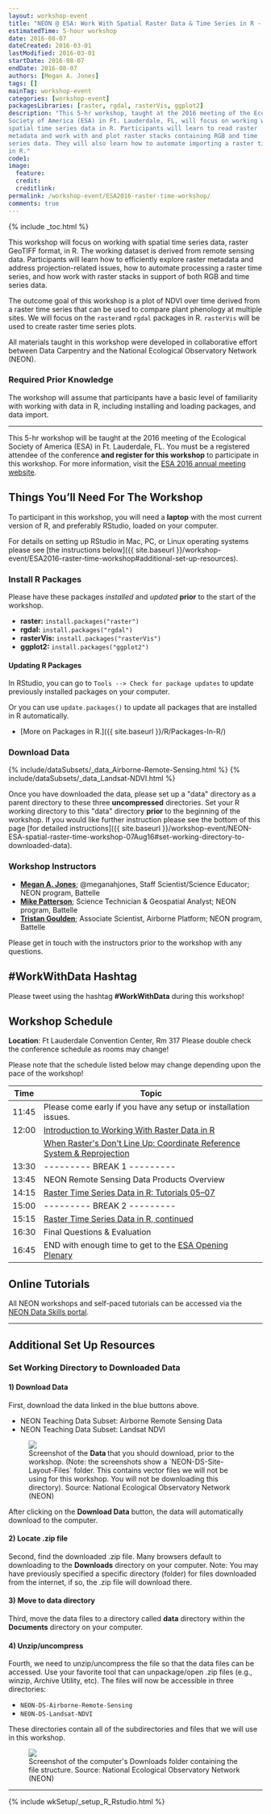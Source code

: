 ```yaml
---
layout: workshop-event
title: "NEON @ ESA: Work With Spatial Raster Data & Time Series in R - 7 August 2016"
estimatedTime: 5-hour workshop
date: 2016-08-07
dateCreated: 2016-03-01
lastModified: 2016-03-01
startDate: 2016-08-07
endDate: 2016-08-07
authors: [Megan A. Jones]
tags: []
mainTag: workshop-event
categories: [workshop-event]
packagesLibraries: [raster, rgdal, rasterVis, ggplot2]
description: "This 5-hr workshop, taught at the 2016 meeting of the Ecological
Society of America (ESA) in Ft. Lauderdale, FL, will focus on working with 
spatial time series data in R. Participants will learn to read raster 
metadata and work with and plot raster stacks containing RGB and time 
series data. They will also learn how to automate importing a raster time series
in R."
code1: 
image:
  feature: 
  credit:
  creditlink: 
permalink: /workshop-event/ESA2016-raster-time-workshop/
comments: true 
---
```


{% include _toc.html %}


This workshop will focus on working with spatial time series data, raster 
GeoTIFF format, in R. The working dataset is derived from remote sensing data. 
Participants will learn how to efficiently explore raster metadata and address 
projection-related issues, how to automate processing a raster time series, and 
how work with raster stacks in support of both RGB and time series data. 

The outcome goal of this workshop is a plot of NDVI over time derived from a 
raster time series that can be used to compare plant phenology at multiple 
sites. We will focus on the `raster`and `rgdal` packages in R. `rasterVis`
will be used to create raster time series plots. 

All materials taught in this workshop were developed in collaborative effort 
between Data Carpentry and the National Ecological Observatory Network (NEON).

### Required Prior Knowledge

The workshop will assume that participants have a basic level of familiarity 
with working with data in R, including installing and loading packages, and data 
import. 

***

This 5-hr workshop will be taught at the 2016 meeting of the Ecological
Society of America (ESA) in Ft. Lauderdale, FL. You must be a registered 
attendee of the conference **and register for this workshop** to participate in 
this workshop. For more information, visit the 
<a href="http://esa.org/ftlauderdale/" target="_blank">ESA 2016 annual meeting website</a>.

<div id="objectives" markdown="1">

## Things You’ll Need For The Workshop

To participant in this workshop, you will need a **laptop** with the most 
current version of R, and preferably RStudio, loaded on your computer. 

For details on setting up RStudio in Mac, PC, or Linux operating systems please
see [the instructions below]({{ site.baseurl }}/workshop-event/ESA2016-raster-time-workshop#additional-set-up-resources).

### Install R Packages

Please have these packages *installed* and *updated* **prior** to the start of 
the workshop.

* **raster:** `install.packages("raster")`
* **rgdal:** `install.packages("rgdal")`
* **rasterVis:** `install.packages("rasterVis")`
* **ggplot2:** `install.packages("ggplot2")`

#### Updating R Packages

In RStudio, you can go to `Tools --> Check for package updates` to update 
previously installed packages on your computer.

Or you can use <code>update.packages()</code> to update all packages that are 
installed in R automatically. 

* [More on Packages in R.]({{ site.baseurl }}/R/Packages-In-R/)

### Download Data

{% include/dataSubsets/_data_Airborne-Remote-Sensing.html %}
{% include/dataSubsets/_data_Landsat-NDVI.html %}

Once you have downloaded the data, please set up a "data" directory as a parent 
directory to these three **uncompressed** directories. Set your R working 
directory to this "data" directory **prior** to the beginning of the workshop. 
If you would like further instruction please see the bottom of this page
[for detailed instructions]({{ site.baseurl }}/workshop-event/NEON-ESA-spatial-raster-time-workshop-07Aug16#set-working-directory-to-downloaded-data).  


</div>

### Workshop Instructors
* **[Megan A. Jones](http://www.neonscience.org/about/staff/megan-jones)**; @meganahjones, Staff Scientist/Science Educator; NEON program, Battelle
* **[Mike Patterson](http://www.neonscience.org/about/staff/mike-patterson)**; Science Technician & Geospatial Analyst; NEON program, Battelle
* **[Tristan Goulden](http://www.neonscience.org/about/staff/tristan-goulden)**; Associate Scientist, Airborne Platform; NEON program, Battelle

Please get in touch with the instructors prior to the workshop with any questions.

## #WorkWithData Hashtag
  
Please tweet using the hashtag **#WorkWithData** during this workshop!

## Workshop Schedule

**Location**: Ft Lauderdale Convention Center, Rm 317 
Please double check the conference schedule as rooms may change!

Please note that the schedule listed below may change depending upon the pace of
the workshop! 


| Time	| Topic	
|-------------|---------------
| 11:45	| Please come early if you have any setup or installation issues.
| 12:00	| <a href="http://neondataskills.org/R/Introduction-to-Raster-Data-In-R/" target="_blank">Introduction to Working With Raster Data in R</a> 
| 	| <a href="http://neondataskills.org/R/Reproject-Raster-In-R/" target="_blank">When Raster's Don't Line Up: Coordinate Reference System & Reprojection</a> 
| 13:30	|  --------- BREAK 1 --------- 
| 13:45	|  NEON Remote Sensing Data Products Overview
| 14:15	|  <a href="http://www.neondataskills.org/tutorial-series/raster-time-series/" target="_blank">Raster Time Series Data in R: Tutorials 05–07</a>
| 15:00	| --------- BREAK 2 --------- 
| 15:15	|<a href="http://www.neondataskills.org/tutorial-series/raster-time-series/" target="_blank">Raster Time Series Data in R, continued</a> 
| 16:30	| Final Questions & Evaluation
| 16:45	| END with enough time to get to the <a href="http://esa.org/ftlauderdale/plenaries/" target="_blank"> ESA Opening Plenary </a>


## Online Tutorials

All NEON workshops and self-paced tutorials can be accessed via the 
<a href="http://www.neondataskills.org/" target="_blank">NEON
Data Skills portal</a>.

***

## Additional Set Up Resources

### Set Working Directory to Downloaded Data

#### 1) Download Data

First, download the data linked in the blue buttons above. 

* NEON Teaching Data Subset: Airborne Remote Sensing Data
* NEON Teaching Data Subset: Landsat NDVI

<figure>
	 <a href="{{ site.baseurl }}/images/set-working-dir/Raster_Vector_ZipDownloads.png">
	 <img src="{{ site.baseurl }}/images/set-working-dir/Raster_Vector_ZipDownloads.png"></a>
	 <figcaption> Screenshot of the <b> Data </b> that you should download, prior 
	 to the workshop. (Note: the screenshots show a `NEON-DS-Site-Layout-Files` 
	 folder. This contains vector files we will not be using for this workshop. 
	 You will not be downloading this directory).  Source: National Ecological 
	 Observatory Network (NEON) 
	 </figcaption>
</figure> 

After clicking on the **Download Data** button, the data will automatically 
download to the computer. 

#### 2) Locate .zip file
Second, find the downloaded .zip file. Many browsers default to 
downloading to the **Downloads** directory on your computer. 
Note: You may have previously specified a specific directory (folder) for files
downloaded from the internet, if so, the .zip file will download there.


#### 3) Move to **data** directory
Third, move the data files to a directory called **data** directory within the
**Documents** directory on your computer. 


#### 4) Unzip/uncompress

Fourth, we need to unzip/uncompress the file so that the data files can be 
accessed. Use your favorite tool that can unpackage/open .zip files (e.g.,
winzip, Archive Utility, etc). The files will now be accessible in three directories:

* `NEON-DS-Airborne-Remote-Sensing` 
*  `NEON-DS-Landsat-NDVI`

These directories contain all of the subdirectories and files that
we will use in this workshop. 

<figure>
	 <a href="{{ site.baseurl }}/images/set-working-dir/Raster_Vector_UnZipped.png">
	 <img src="{{ site.baseurl }}/images/set-working-dir/Raster_Vector_UnZipped.png"></a>
	 <figcaption> Screenshot of the computer's Downloads folder containing the
	 file structure. Source: National Ecological Observatory Network (NEON) 
	 </figcaption>
</figure> 

***

{% include wkSetup/_setup_R_Rstudio.html %}
